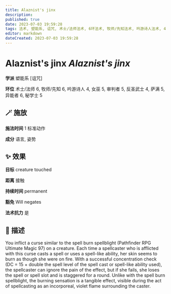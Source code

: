 ```yaml
---
title: Alaznist's jinx
description: 
published: true
date: 2023-07-03 19:59:28
tags: 法术, 塑能系, 诅咒, 术士/法师法术, 6环法术, 牧师/先知法术, 吟游诗人法术, 4环法术, 女巫法术, 5环法术, 审判者法术, 反圣武士法术, 萨满法术, 异能者法术, 秘学士法术
editor: markdown
dateCreated: 2023-07-03 19:59:28
---
```


# **Alaznist's jinx** *Alaznist's jinx*

**学派** 塑能系 \[诅咒\] 

**环位** 术士/法师 6, 牧师/先知 6, 吟游诗人 4, 女巫 5, 审判者 5, 反圣武士 4, 萨满 5, 异能者 6, 秘学士 5

## 🪄 施放

**施法时间** 1 标准动作

**成分** 语言, 姿势

## ✨ 效果 

**目标** creature touched 

**距离** 接触  

**持续时间** permanent 

**豁免** Will negates

**法术抗力** 是

## 📖 描述

You inflict a curse similar to the spell burn spellblight (Pathfinder RPG Ultimate Magic 97) on a creature. Each time a spellcaster who is afflicted with this curse casts a spell or uses a spell-like ability, her skin seems to burn as though she were on fire. With a successful concentration check (DC = 15 + double the spell level of the spell cast or spell-like ability used), the spellcaster can ignore the pain of the effect, but if she fails, she loses the spell or spell slot and is staggered for a round.  Unlike with the spell burn spellblight, the burning sensation is a tangible effect, visible during the act of spellcasting as an incorporeal, violet flame surrounding the caster.
    